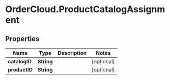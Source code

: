 # OrderCloud.ProductCatalogAssignment

## Properties
Name | Type | Description | Notes
------------ | ------------- | ------------- | -------------
**catalogID** | **String** |  | [optional] 
**productID** | **String** |  | [optional] 



